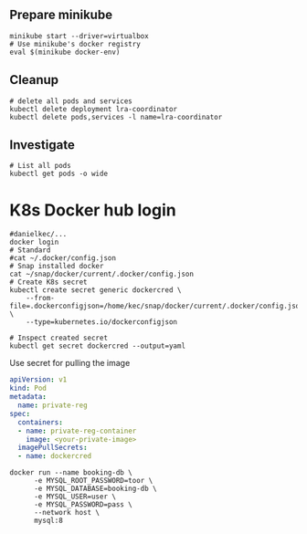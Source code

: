 ## Prepare minikube
```shell
minikube start --driver=virtualbox
# Use minikube's docker registry
eval $(minikube docker-env) 
```

## Cleanup
```shell
# delete all pods and services
kubectl delete deployment lra-coordinator
kubectl delete pods,services -l name=lra-coordinator
```

## Investigate
```shell    
# List all pods
kubectl get pods -o wide
```
# K8s Docker hub login
```shell
#danielkec/...
docker login
# Standard
#cat ~/.docker/config.json
# Snap installed docker
cat ~/snap/docker/current/.docker/config.json
# Create K8s secret
kubectl create secret generic dockercred \
    --from-file=.dockerconfigjson=/home/kec/snap/docker/current/.docker/config.json \
    --type=kubernetes.io/dockerconfigjson
    
# Inspect created secret
kubectl get secret dockercred --output=yaml
```

Use secret for pulling the image
```yaml
apiVersion: v1
kind: Pod
metadata:
  name: private-reg
spec:
  containers:
  - name: private-reg-container
    image: <your-private-image>
  imagePullSecrets:
  - name: dockercred
```


```shell
docker run --name booking-db \
      -e MYSQL_ROOT_PASSWORD=toor \
      -e MYSQL_DATABASE=booking-db \
      -e MYSQL_USER=user \
      -e MYSQL_PASSWORD=pass \
      --network host \
      mysql:8
```